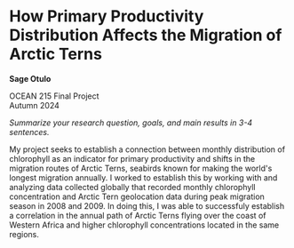# How Primary Productivity Distribution Affects the Migration of Arctic Terns


**Sage Otulo**   

OCEAN 215 Final Project  
Autumn 2024

*Summarize your research question, goals, and main results in 3-4 sentences.*


 
My project seeks to establish a connection between monthly distribution of chlorophyll as an indicator for primary productivity and shifts in the migration routes of Arctic Terns, seabirds known for making the world's longest migration annually. I worked to establish this by working with and analyzing data collected globally that recorded monthly chlorophyll concentration and Arctic Tern geolocation data during peak migration season in 2008 and 2009. In doing this, I was able to successfuly establish a correlation in the annual path of Arctic Terns flying over the coast of Western Africa and higher chlorophyll concentrations located in the same regions. 